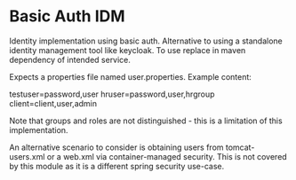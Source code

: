 # Basic Auth IDM

Identity implementation using basic auth. Alternative to using a standalone identity management tool like keycloak. To use replace in maven dependency of intended service.

Expects a properties file named user.properties. Example content:

testuser=password,user
hruser=password,user,hrgroup
client=client,user,admin

Note that groups and roles are not distinguished - this is a limitation of this implementation.

An alternative scenario to consider is obtaining users from tomcat-users.xml or a web.xml via container-managed security. This is not covered by this module as it is a different spring security use-case.
